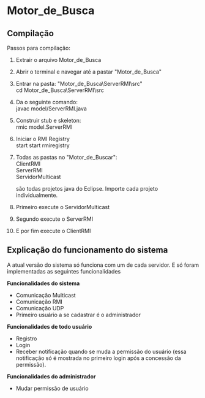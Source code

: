# Motor_de_Busca

## Compilação 
Passos para compilação:

1. Extrair o arquivo Motor_de_Busca
2. Abrir o terminal e navegar até a pastar "Motor_de_Busca"
3. Entrar na pasta: "Motor_de_Busca\ServerRMI\src"</br>
	 cd Motor_de_Busca\ServerRMI\src
4. Da o seguinte comando: </br>
	javac model/ServerRMI.java
5. Construir stub e skeleton: </br>
	rmic model.ServerRMI
6. Iniciar o RMI Registry </br>
	start start rmiregistry
7. Todas as pastas no "Motor_de_Buscar":</br>
	ClientRMI</br>
	ServerRMI</br>
	ServidorMulticast</br>

	são todas projetos java do Eclipse. Importe cada projeto individualmente.

8. Primeiro execute o ServidorMulticast
9. Segundo execute o ServerRMI
10. E por fim  execute o ClientRMI

## Explicação do funcionamento do sistema

 A atual versão do sistema só funciona com um de cada servidor. E só foram implementadas as seguintes funcionalidades

 <b> Funcionalidades do sistema </b>
 * Comunicação Multicast
 * Comunicação RMI
 * Comunicação UDP
 * Primeiro usuário a se cadastrar é o administrador

 <b> Funcionalidades de todo usuário</b>
 * Registro
 * Login
 * Receber notificação quando se muda a permissão do usuário (essa notificação só é mostrada no primeiro login após a concessão da permissão).

 <b> Funcionalidades do administrador </b>
 * Mudar permissão de usuário





